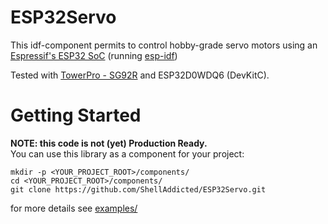 # ESP32Servo
This idf-component permits to control hobby-grade servo motors using an [Espressif's ESP32 SoC](https://www.espressif.com/en/products/hardware/esp32/overview) (running [esp-idf](https://github.com/espressif/esp-idf))

Tested with [TowerPro - SG92R](http://www.towerpro.com.tw/product/sg92r-7/) and ESP32D0WDQ6 (DevKitC).

# Getting Started
<b>NOTE: this code is not (yet) Production Ready.</b>  
You can use this library as a component for your project:  
```
mkdir -p <YOUR_PROJECT_ROOT>/components/
cd <YOUR_PROJECT_ROOT>/components/
git clone https://github.com/ShellAddicted/ESP32Servo.git
```
for more details see [examples/](https://github.com/ShellAddicted/ESP32SimpleServo/tree/master/examples)  
